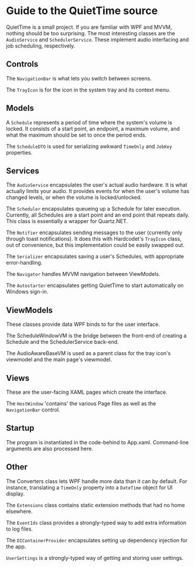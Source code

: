 ﻿# Guide to the QuietTime source

QuietTime is a small project. If you are familiar with WPF and MVVM, nothing should be too surprising. The most interesting classes are the `AudioService` and `SchedulerService`. These implement audio interfacing and job scheduling, respectively.

## Controls

The `NavigationBar` is what lets you switch between screens.

The `TrayIcon` is for the icon in the system tray and its context menu.

## Models

A `Schedule` represents a period of time where the system's volume is locked. It consists of a start point, an endpoint, a maximum volume, and what the maximum should be set to once the period ends.

The `ScheduleDTO` is used for serializing awkward `TimeOnly` and `JobKey` properties.

## Services

The `AudioService` encapsulates the user's actual audio hardware. It is what actually limits your audio. It provides events for when the user's volume has changed levels, or when the volume is locked/unlocked.

The `Scheduler` encapsulates queueing up a Schedule for later execution. Currently, all Schedules are a start point and an end point that repeats daily. This class is essentially a wrapper for Quartz.NET.

The `Notifier` encapsulates sending messages to the user (currently only through toast notifications). It does this with Hardcodet's `TrayIcon` class, out of convenience, but this implementation could be easily swapped out.

The `Serializer` encapsulates saving a user's Schedules, with appropriate error-handling.

The `Navigator` handles MVVM navigation between ViewModels.

The `Autostarter` encapsulates getting QuietTime to start automatically on Windows sign-in.

## ViewModels

These classes provide data WPF binds to for the user interface.

The ScheduleWindowVM is the bridge between the front-end of creating a Schedule and the SchedulerService back-end.

The AudioAwareBaseVM is used as a parent class for the tray icon's viewmodel and the main page's viewmodel.

## Views

These are the user-facing XAML pages which create the interface.

The `HostWindow` 'contains' the various Page files as well as the `NavigationBar` control.

## Startup

The program is instantiated in the code-behind to App.xaml. Command-line arguments are also processed here.

## Other

The Converters class lets WPF handle more data than it can by default. For instance, translating a `TimeOnly` property into a `DateTime` object for UI display.

The `Extensions` class contains static extension methods that had no home elsewhere.

The `EventIds` class provides a strongly-typed way to add extra information to log files.

The `DIContainerProvider` encapsulates setting up dependency injection for the app.

`UserSettings` is a strongly-typed way of getting and storing user settings.
